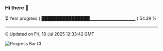 ### Hi there 👋

⏳ Year progress { ████████████████▁▁▁▁▁▁▁▁▁▁▁▁▁▁ } 54.39 %

---

⏰ Updated on Fri, 18 Jul 2025 12:33:42 GMT

![Progress Bar CI](https://github.com/liununu/liununu/workflows/Progress%20Bar%20CI/badge.svg)
